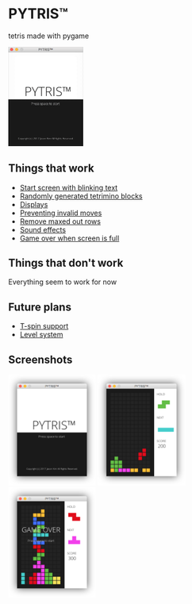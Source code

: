 # PYTRIS™
tetris made with pygame

<img src="assets/images/play.gif" width="30%">

## Things that work
- [Start screen with blinking text](https://github.com/k0626089/PYTRIS/wiki/Things-that-work#start-screen-with-blinking-text)
- [Randomly generated tetrimino blocks](https://github.com/k0626089/PYTRIS/wiki/Things-that-work#randomly-generated-tetrimino-blocks)
- [Displays](https://github.com/k0626089/PYTRIS/wiki/Things-that-work#displays)
- [Preventing invalid moves](https://github.com/k0626089/PYTRIS/wiki/Things-that-work#preventing-invalid-moves)
- [Remove maxed out rows](https://github.com/k0626089/PYTRIS/wiki/Things-that-work#remove-maxed-out-rows)
- [Sound effects](https://github.com/k0626089/PYTRIS/wiki/Resources#sound-source)
- [Game over when screen is full](https://github.com/k0626089/PYTRIS/wiki/Things-that-work#game-over-when-the-board-is-full)

## Things that don't work
Everything seem to work for now

## Future plans
- [T-spin support](https://github.com/k0626089/PYTRIS/wiki/Future-plans#t-spin-support)
- [Level system](https://github.com/k0626089/PYTRIS/wiki/Future-plans#level-system)

## Screenshots
<img src="assets/images/title.png" width="35%">
<img src="assets/images/gameplay.png" width="35%">
<img src="assets/images/gameover.png" width="35%">
